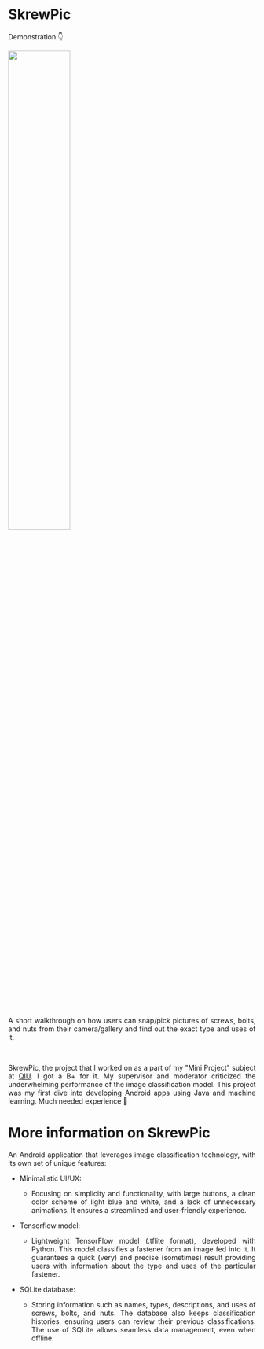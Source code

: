 # SkrewPic

Demonstration 👇

[<img src="https://i0.wp.com/www.dafontfree.io/wp-content/uploads/2021/08/Youtube-Logo-Font.jpg?resize=849%2C395&ssl=1" width="50%">](https://youtu.be/bEEFwJeUMww "SkrewPic")

<p align="justify">A short walkthrough on how users can snap/pick pictures of screws, bolts, and nuts from their camera/gallery and find out the exact type and uses of it.</p>

<br>

<p align="justify">SkrewPic, the project that I worked on as a part of my "Mini Project" subject at <a href="https://qiu.edu.my/">QIU</a>. I got a B+ for it. My supervisor and moderator criticized the underwhelming performance of the image classification model. This project was my first dive into developing Android apps using Java and machine learning. Much needed experience 🧐</p>

# More information on SkrewPic

<p align="justify">An Android application that leverages image classification technology, with its own set of unique features:</p>

* Minimalistic UI/UX:
  * <p align="justify">Focusing on simplicity and functionality, with large buttons, a clean color scheme of light blue and white, and a lack of unnecessary animations. It ensures a streamlined and user-friendly experience.</p>

* Tensorflow model: 
  * <p align="justify">Lightweight TensorFlow model (.tflite format), developed with Python. This model classifies a fastener from an image fed into it. It guarantees a quick (very) and precise (sometimes) result providing users with information about the type and uses of the particular fastener.</p>

* SQLite database: 
  * <p align="justify">Storing information such as names, types, descriptions, and uses of screws, bolts, and nuts. The database also keeps classification histories, ensuring users can review their previous classifications. The use of SQLite allows seamless data management, even when offline.</p>
